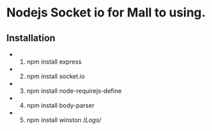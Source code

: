 # Nodejs Socket io for Mall to using.

## Installation
*  1. npm install express  

*  2. npm install socket.io

* 3. npm install node-requirejs-define

*  4. npm install body-parser

*  5. npm install winston  /*Logs*/